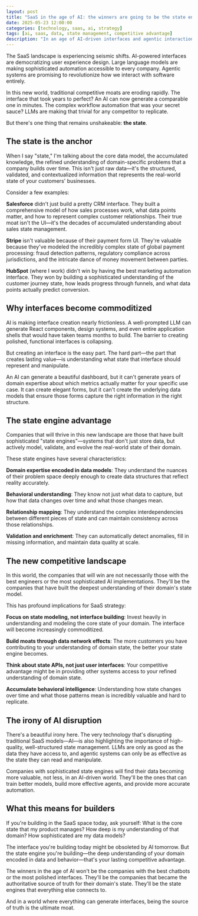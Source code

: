 ```yaml
---
layout: post
title: "SaaS in the age of AI: the winners are going to be the state engines"
date: 2025-05-23 12:00:00
categories: [technology, saas, ai, strategy]
tags: [ai, saas, data, state management, competitive advantage]
description: "In an age of AI-driven interfaces and agentic interaction models, the companies that will thrive are those that control the core state and data that underpins everything else."
---
```


The SaaS landscape is experiencing seismic shifts. AI-powered interfaces are democratizing user experience design. Large language models are making sophisticated automation accessible to every company. Agentic systems are promising to revolutionize how we interact with software entirely.

In this new world, traditional competitive moats are eroding rapidly. The interface that took years to perfect? An AI can now generate a comparable one in minutes. The complex workflow automation that was your secret sauce? LLMs are making that trivial for any competitor to replicate.

But there's one thing that remains unshakeable: **the state**.

## The state is the anchor

When I say "state," I'm talking about the core data model, the accumulated knowledge, the refined understanding of domain-specific problems that a company builds over time. This isn't just raw data—it's the structured, validated, and contextualized information that represents the real-world state of your customers' businesses.

Consider a few examples:

**Salesforce** didn't just build a pretty CRM interface. They built a comprehensive model of how sales processes work, what data points matter, and how to represent complex customer relationships. Their true moat isn't the UI—it's the decades of accumulated understanding about sales state management.

**Stripe** isn't valuable because of their payment form UI. They're valuable because they've modeled the incredibly complex state of global payment processing: fraud detection patterns, regulatory compliance across jurisdictions, and the intricate dance of money movement between parties.

**HubSpot** (where I work) didn't win by having the best marketing automation interface. They won by building a sophisticated understanding of the customer journey state, how leads progress through funnels, and what data points actually predict conversion.

## Why interfaces become commoditized

AI is making interface creation nearly frictionless. A well-prompted LLM can generate React components, design systems, and even entire application shells that would have taken teams months to build. The barrier to creating polished, functional interfaces is collapsing.

But creating an interface is the easy part. The hard part—the part that creates lasting value—is understanding what state that interface should represent and manipulate.

An AI can generate a beautiful dashboard, but it can't generate years of domain expertise about which metrics actually matter for your specific use case. It can create elegant forms, but it can't create the underlying data models that ensure those forms capture the right information in the right structure.

## The state engine advantage

Companies that will thrive in this new landscape are those that have built sophisticated "state engines"—systems that don't just store data, but actively model, validate, and evolve the real-world state of their domain.

These state engines have several characteristics:

**Domain expertise encoded in data models**: They understand the nuances of their problem space deeply enough to create data structures that reflect reality accurately.

**Behavioral understanding**: They know not just what data to capture, but how that data changes over time and what those changes mean.

**Relationship mapping**: They understand the complex interdependencies between different pieces of state and can maintain consistency across those relationships.

**Validation and enrichment**: They can automatically detect anomalies, fill in missing information, and maintain data quality at scale.

## The new competitive landscape

In this world, the companies that will win are not necessarily those with the best engineers or the most sophisticated AI implementations. They'll be the companies that have built the deepest understanding of their domain's state model.

This has profound implications for SaaS strategy:

**Focus on state modeling, not interface building**: Invest heavily in understanding and modeling the core state of your domain. The interface will become increasingly commoditized.

**Build moats through data network effects**: The more customers you have contributing to your understanding of domain state, the better your state engine becomes.

**Think about state APIs, not just user interfaces**: Your competitive advantage might be in providing other systems access to your refined understanding of domain state.

**Accumulate behavioral intelligence**: Understanding how state changes over time and what those patterns mean is incredibly valuable and hard to replicate.

## The irony of AI disruption

There's a beautiful irony here. The very technology that's disrupting traditional SaaS models—AI—is also highlighting the importance of high-quality, well-structured state management. LLMs are only as good as the data they have access to, and agentic systems can only be as effective as the state they can read and manipulate.

Companies with sophisticated state engines will find their data becoming more valuable, not less, in an AI-driven world. They'll be the ones that can train better models, build more effective agents, and provide more accurate automation.

## What this means for builders

If you're building in the SaaS space today, ask yourself: What is the core state that my product manages? How deep is my understanding of that domain? How sophisticated are my data models?

The interface you're building today might be obsoleted by AI tomorrow. But the state engine you're building—the deep understanding of your domain encoded in data and behavior—that's your lasting competitive advantage.

The winners in the age of AI won't be the companies with the best chatbots or the most polished interfaces. They'll be the companies that became the authoritative source of truth for their domain's state. They'll be the state engines that everything else connects to.

And in a world where everything can generate interfaces, being the source of truth is the ultimate moat.